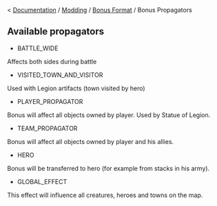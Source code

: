 < [Documentation](../../Readme.md) / [Modding](../Readme.md) / [Bonus Format](../Bonus_Format.md) / Bonus Propagators

## Available propagators

-   BATTLE_WIDE

Affects both sides during battle

-   VISITED_TOWN_AND_VISITOR

Used with Legion artifacts (town visited by hero)

-   PLAYER_PROPAGATOR

Bonus will affect all objects owned by player. Used by Statue of Legion.

-   TEAM_PROPAGATOR

Bonus will affect all objects owned by player and his allies.

-   HERO

Bonus will be transferred to hero (for example from stacks in his army).

-   GLOBAL_EFFECT

This effect will influence all creatures, heroes and towns on the map.